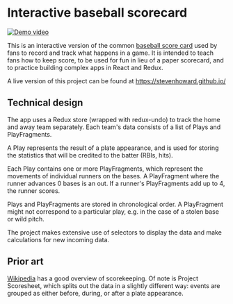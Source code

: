 # Interactive baseball scorecard

[![Demo video](https://thumbs.gfycat.com/DeliciousBasicFennecfox-small.gif)](https://gfycat.com/deliciousbasicfennecfox.gif)

This is an interactive version of the common [baseball score card](http://www.baseballscorecard.com/scoring.htm) used by fans to record and track what happens in a game. It is intended to teach fans how to keep score, to be used for fun in lieu of a paper scorecard, and to practice building complex apps in React and Redux.

A live version of this project can be found at https://stevenhoward.github.io/

## Technical design

The app uses a Redux store (wrapped with redux-undo) to track the home and away team separately. Each team's data consists of a list of Plays and PlayFragments.

A Play represents the result of a plate appearance, and is used for storing the statistics that will be credited to the batter (RBIs, hits).

Each Play contains one or more PlayFragments, which represent the movements of individual runners on the bases. A PlayFragment where the runner advances 0 bases is an out. If a runner's PlayFragments add up to 4, the runner scores.

Plays and PlayFragments are stored in chronological order. A PlayFragment might not correspond to a particular play, e.g. in the case of a stolen base or wild pitch.

The project makes extensive use of selectors to display the data and make calculations for new incoming data.

## Prior art

[Wikipedia](https://en.wikipedia.org/wiki/Baseball_scorekeeping) has a good overview of scorekeeping. Of note is Project Scoresheet, which splits out the data in a slightly different way: events are grouped as either before, during, or after a plate appearance.
